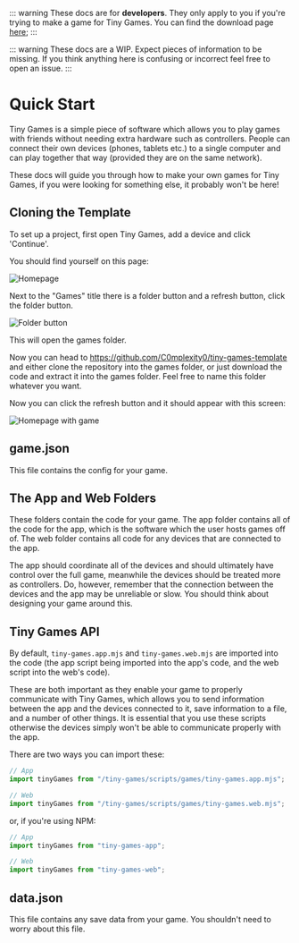 ::: warning
These docs are for **developers**. They only apply to you if you're trying to make a game for Tiny Games. You can find the download page [here](/download);
:::

::: warning
These docs are a WIP. Expect pieces of information to be missing. If you think anything here is confusing or incorrect feel free to open an issue.
:::


# Quick Start

Tiny Games is a simple piece of software which allows you to play games with friends without needing extra hardware such as controllers. People can connect their own devices (phones, tablets etc.) to a single computer and can play together that way (provided they are on the same network).

These docs will guide you through how to make your own games for Tiny Games, if you were looking for something else, it probably won't be here!

## Cloning the Template

To set up a project, first open Tiny Games, add a device and click 'Continue'.

You should find yourself on this page:

![Homepage](https://github.com/user-attachments/assets/944f378b-e14b-42eb-96ea-3bf1a3ccb47d)

Next to the "Games" title there is a folder button and a refresh button, click the folder button.

![Folder button](https://github.com/user-attachments/assets/ffcc40a5-8d83-402c-af89-e9e688a5347b)

This will open the games folder.

Now you can head to https://github.com/C0mplexity0/tiny-games-template and either clone the repository into the games folder, or just download the code and extract it into the games folder. Feel free to name this folder whatever you want.

Now you can click the refresh button and it should appear with this screen:

![Homepage with game](https://github.com/user-attachments/assets/8af8f1bd-97e4-4771-9c64-11289014023d)


## game.json

This file contains the config for your game.


## The App and Web Folders

These folders contain the code for your game. The app folder contains all of the code for the app, which is the software which the user hosts games off of. The web folder contains all code for any devices that are connected to the app.

The app should coordinate all of the devices and should ultimately have control over the full game, meanwhile the devices should be treated more as controllers. Do, however, remember that the connection between the devices and the app may be unreliable or slow. You should think about designing your game around this.


## Tiny Games API

By default, ``tiny-games.app.mjs`` and ``tiny-games.web.mjs`` are imported into the code (the app script being imported into the app's code, and the web script into the web's code).

These are both important as they enable your game to properly communicate with Tiny Games, which allows you to send information between the app and the devices connected to it, save information to a file, and a number of other things. It is essential that you use these scripts otherwise the devices simply won't be able to communicate properly with the app.

There are two ways you can import these:

```js
// App
import tinyGames from "/tiny-games/scripts/games/tiny-games.app.mjs";

// Web
import tinyGames from "/tiny-games/scripts/games/tiny-games.web.mjs";
```

or, if you're using NPM:

```js
// App
import tinyGames from "tiny-games-app";

// Web
import tinyGames from "tiny-games-web";
```


## data.json

This file contains any save data from your game. You shouldn't need to worry about this file.
